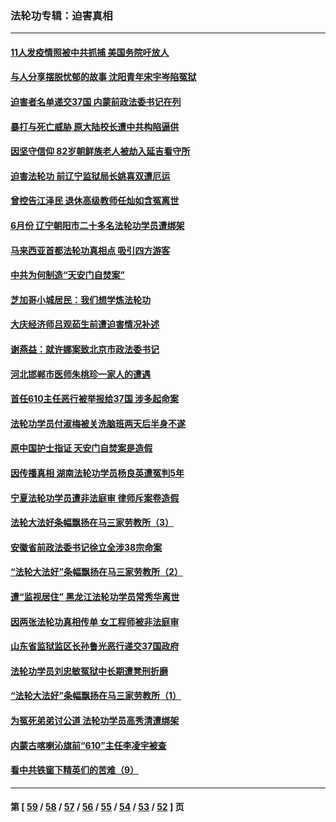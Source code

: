 ### 法轮功专辑：迫害真相
---
#### [11人发疫情照被中共抓捕 美国务院吁放人](../../pages/nf4379/n13192853.md) 
#### [与人分享摆脱忧郁的故事 沈阳青年宋宇岑陷冤狱](../../pages/nf4379/n13189905.md) 
#### [迫害者名单递交37国 内蒙前政法委书记在列](../../pages/nf4379/n13190209.md) 
#### [暴打与死亡威胁 原大陆校长遭中共构陷逼供](../../pages/nf4379/n13180449.md) 
#### [因坚守信仰 82岁朝鲜族老人被劫入延吉看守所](../../pages/nf4379/n13187512.md) 
#### [迫害法轮功 前辽宁监狱局长姚喜双遭厄运](../../pages/nf4379/n13187247.md) 
#### [曾控告江泽民 退休高级教师任灿如含冤离世](../../pages/nf4379/n13186576.md) 
#### [6月份 辽宁朝阳市二十多名法轮功学员遭绑架](../../pages/nf4379/n13184821.md) 
#### [马来西亚首都法轮功真相点 吸引四方游客](../../pages/nf4379/n13184458.md) 
#### [中共为何制造“天安门自焚案”](../../pages/nf4379/n13183270.md) 
#### [芝加哥小城居民：我们想学炼法轮功](../../pages/nf4379/n13182392.md) 
#### [大庆经济师吕观茹生前遭迫害情况补述](../../pages/nf4379/n13182016.md) 
#### [谢燕益：就许娜案致北京市政法委书记](../../pages/nf4379/n13182701.md) 
#### [河北邯郸市医师朱桃珍一家人的遭遇](../../pages/nf4379/n13181750.md) 
#### [首任610主任恶行被举报给37国 涉多起命案](../../pages/nf4379/n13178702.md) 
#### [法轮功学员付淑梅被关洗脑班两天后半身不遂](../../pages/nf4379/n13176460.md) 
#### [原中国护士指证 天安门自焚案是造假](../../pages/nf4379/n13172289.md) 
#### [因传播真相 湖南法轮功学员杨良英遭冤判5年](../../pages/nf4379/n13174098.md) 
#### [宁夏法轮功学员遭非法庭审 律师斥案卷造假](../../pages/nf4379/n13173759.md) 
#### [法轮大法好条幅飘扬在马三家劳教所（3）](../../pages/nf4379/n13166781.md) 
#### [安徽省前政法委书记徐立全涉38宗命案](../../pages/nf4379/n13171157.md) 
#### [“法轮大法好”条幅飘扬在马三家劳教所（2）](../../pages/nf4379/n13162911.md) 
#### [遭“监视居住” 黑龙江法轮功学员常秀华离世](../../pages/nf4379/n13170660.md) 
#### [因两张法轮功真相传单 女工程师被非法庭审](../../pages/nf4379/n13168519.md) 
#### [山东省监狱监区长孙鲁光恶行递交37国政府](../../pages/nf4379/n13168819.md) 
#### [法轮功学员刘忠敏冤狱中长期遭凳刑折磨](../../pages/nf4379/n13168022.md) 
#### [“法轮大法好”条幅飘扬在马三家劳教所（1）](../../pages/nf4379/n13162779.md) 
#### [为冤死弟弟讨公道 法轮功学员高秀清遭绑架](../../pages/nf4379/n13165676.md) 
#### [内蒙古喀喇沁旗前“610”主任李凌宇被查](../../pages/nf4379/n13166454.md) 
#### [看中共铁窗下精英们的苦难（9）](../../pages/nf4379/n13163911.md) 

---
#### 第 [ [59](./59.md) / [58](./58.md) / [57](./57.md) / [56](./56.md) / [55](./55.md) / [54](./54.md) / [53](./53.md) / [52](./52.md) ] 页
